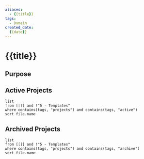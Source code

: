 ```yaml
---
aliases: 
  - {{title}}
tags:
  - Domain
created_date:
  {{date}}
---
```

# {{title}}

## Purpose

## Active Projects
```dataview
list
from [[]] and !"5 - Templates"
where contains(tags, "projects") and contains(tags, "active")
sort file.name
```

## Archived Projects
```dataview
list
from [[]] and !"5 - Templates"
where contains(tags, "projects") and contains(tags, "archive")
sort file.name
```
